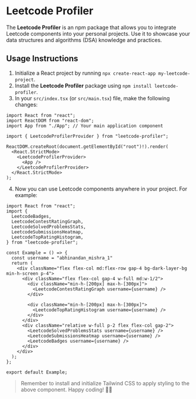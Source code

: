 # Leetcode Profiler

The **Leetcode Profiler** is an npm package that allows you to integrate Leetcode components into your personal projects. Use it to showcase your data structures and algorithms (DSA) knowledge and practices.

## Usage Instructions

1. Initialize a React project by running `npx create-react-app my-leetcode-project`.
2. Install the **Leetcode Profiler** package using `npm install leetcode-profiler`.
3. In your `src/index.tsx` (or `src/main.tsx`) file, make the following changes:

```tsx
import React from "react";
import ReactDOM from "react-dom";
import App from "./App"; // Your main application component

import { LeetcodeProfilerProvider } from "leetcode-profiler";

ReactDOM.createRoot(document.getElementById("root")!).render(
  <React.StrictMode>
    <LeetcodeProfilerProvider>
      <App />
    </LeetcodeProfilerProvider>
  </React.StrictMode>
);
```

4. Now you can use Leetcode components anywhere in your project. For example:

```tsx
import React from "react";
import {
  LeetcodeBadges,
  LeetcodeContestRatingGraph,
  LeetcodeSolvedProblemsStats,
  LeetcodeSubmissionsHeatmap,
  LeetcodeTopRatingHistogram,
} from "leetcode-profiler";

const Example = () => {
  const username = "abhinandan_mishra_1"
  return (
    <div className="flex flex-col md:flex-row gap-4 bg-dark-layer-bg min-h-screen p-4">
      <div className="flex flex-col gap-4 w-full md:w-1/2">
        <div className="min-h-[200px] max-h-[300px]">
          <LeetcodeContestRatingGraph username={username} />
        </div>

        <div className="min-h-[200px] max-h-[300px]">
          <LeetcodeTopRatingHistogram username={username} />
        </div>
      </div>
      <div className="relative w-full p-2 flex flex-col gap-2">
        <LeetcodeSolvedProblemsStats username={username} />
        <LeetcodeSubmissionsHeatmap username={username} />
        <LeetcodeBadges username={username} />
      </div>
    </div>
  );
};

export default Example;
```

> Remember to install and initialize Tailwind CSS to apply styling to the above component.
Happy coding! 🚀🔥
